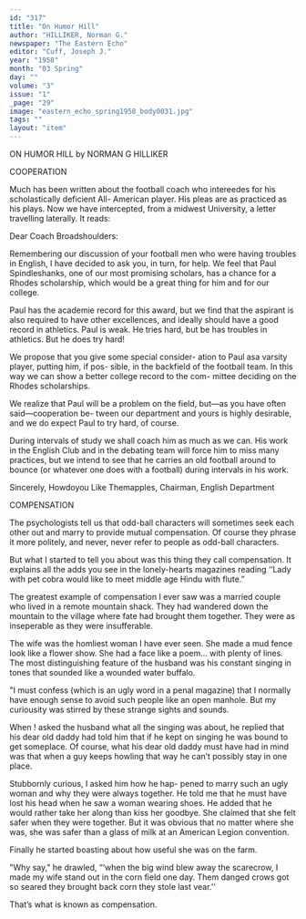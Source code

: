 ```yaml
---
id: "317"
title: "On Humor Hill"
author: "HILLIKER, Norman G."
newspaper: "The Eastern Echo"
editor: "Cuff, Joseph J."
year: "1958"
month: "03 Spring"
day: ""
volume: "3"
issue: "1"
_page: "29"
image: "eastern_echo_spring1958_body0031.jpg"
tags: ""
layout: "item"
---
```

ON HUMOR HILL
by NORMAN G HILLIKER

COOPERATION

Much has been written about the football coach
who intereedes for his scholastically deficient All-
American player. His pleas are as practiced as his
plays. Now we have intercepted, from a midwest
University, a letter travelling laterally. It reads:

Dear Coach Broadshoulders:

Remembering our discussion of your football
men who were having troubles in English, I have
decided to ask you, in turn, for help. We feel that
Paul Spindleshanks, one of our most promising
scholars, has a chance for a Rhodes scholarship,
which would be a great thing for him and for our
college.

Paul has the academie record for this award,
but we find that the aspirant is also required to
have other excellences, and ideally should have a
good record in athletics. Paul is weak. He tries
hard, but be has troubles in athletics. But he does
try hard!

We propose that you give some special consider-
ation to Paul asa varsity player, putting him, if pos-
sible, in the backfield of the football team. In this
way we can show a better college record to the com-
mittee deciding on the Rhodes scholarships.

We realize that Paul will be a problem on the
field, but—as you have often said—cooperation be-
tween our department and yours is highly desirable,
and we do expect Paul to try hard, of course.

During intervals of study we shall coach him
as much as we can. His work in the English Club
and in the debating team will force him to miss
many practices, but we intend to see that he carries
an old football around to bounce (or whatever one
does with a football) during intervals in his work.

Sincerely,
Howdoyou Like Themapples,
Chairman, English Department

COMPENSATION

The psychologists tell us that odd-ball characters
will sometimes seek each other out and marry to
provide mutual compensation. Of course they phrase
it more politely, and never, never refer to people as
odd-ball characters.

But what I started to tell you about was this
thing they call compensation. It explains all the
adds you see in the lonely-hearts magazines reading
‘‘Lady with pet cobra would like to meet middle age
Hindu with flute.”

The greatest example of compensation I ever
saw was a married couple who lived in a remote
mountain shack. They had wandered down the
mountain to the village where fate had brought them
together. They were as inseperable as they were
insufferable.

The wife was the homliest woman I have ever
seen. She made a mud fence look like a flower show.
She had a face like a poem... with plenty of lines.
The most distinguishing feature of the husband was
his constant singing in tones that sounded like a
wounded water buffalo.

"I must confess (which is an ugly word in a penal
magazine) that I normally have enough sense to
avoid such people like an open manhole. But my
curiousity was stirred by these strange sights and
sounds.

When ! asked the husband what all the singing
was about, he replied that his dear old daddy had
told him that if he kept on singing he was bound to
get someplace. Of course, what his dear old daddy
must have had in mind was that when a guy keeps
howling that way he can’t possibly stay in one place.

Stubbornly curious, I asked him how he hap-
pened to marry such an ugly woman and why they
were always together. He told me that he must have
lost his head when he saw a woman wearing shoes.
He added that he would rather take her along than
kiss her goodbye. She claimed that she felt safer
when they were together. But it was obvious that
no matter where she was, she was safer than a glass
of milk at an American Legion convention.

Finally he started boasting about how useful
she was on the farm.

"Why say," he drawled, “‘when the big wind
blew away the scarecrow, I made my wife stand out
in the corn field one day. Them danged crows got
so seared they brought back corn they stole last
vear.’’

That’s what is known as compensation.

